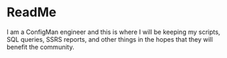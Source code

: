 # ReadMe

I am a ConfigMan engineer and this is where I will be keeping my scripts, SQL queries, SSRS reports, and other things in the hopes that they will benefit the community.
